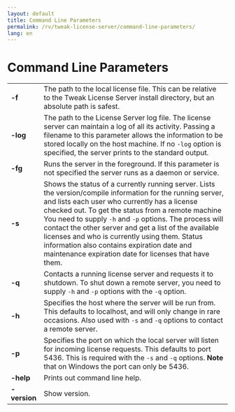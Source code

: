 ```yaml
---
layout: default
title: Command Line Parameters
permalink: /rv/tweak-license-server/command-line-parameters/
lang: en
---
```


# Command Line Parameters

| | |
|-|-|
| **-f** | The path to the local license file. This can be relative to the Tweak License Server install directory, but an absolute path is safest. |
| **-log** | The path to the License Server log file. The license server can maintain a log of all its activity. Passing a filename to this parameter allows the information to be stored locally on the host machine. If no `-log` option is specified, the server prints to the standard output. |
| **-fg** | Runs the server in the foreground. If this parameter is not specified the server runs as a daemon or service. |
| **-s** | Shows the status of a currently running server. Lists the version/compile information for the running server, and lists each user who currently has a license checked out. To get the status from a remote machine You need to supply `-h` and `-p` options. The process will contact the other server and get a list of the available licenses and who is currently using them. Status information also contains expiration date and maintenance expiration date for licenses that have them. |
| **-q** | Contacts a running license server and requests it to shutdown. To shut down a remote server, you need to supply `-h` and `-p` options with the `-q` option. |
| **-h** | Specifies the host where the server will be run from. This defaults to localhost, and will only change in rare occasions. Also used with `-s` and `-q` options to contact a remote server. |
| **-p** | Specifies the port on which the local server will listen for incoming license requests. This defaults to port 5436. This is required with the `-s` and `-q` options. **Note** that on Windows the port can only be 5436. |
| **-help** | Prints out command line help. |
| **-version** | Show version. |
